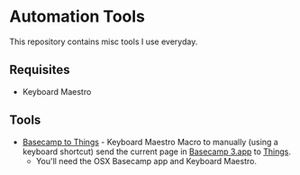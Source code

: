 # Automation Tools
This repository contains misc tools I use everyday.

## Requisites

* Keyboard Maestro

## Tools

* [Basecamp to Things](https://github.com/lcarrasco/automation-tools/blob/master/Keyboard%20Maestro/Basecamp%20to%20Things.kmmacros) - Keyboard Maestro Macro to manually (using a keyboard shortcut) send the current page in [Basecamp 3.app](https://basecamp.com) to [Things](https://culturedcode.com/).
  * You'll need the OSX Basecamp app and Keyboard Maestro.

